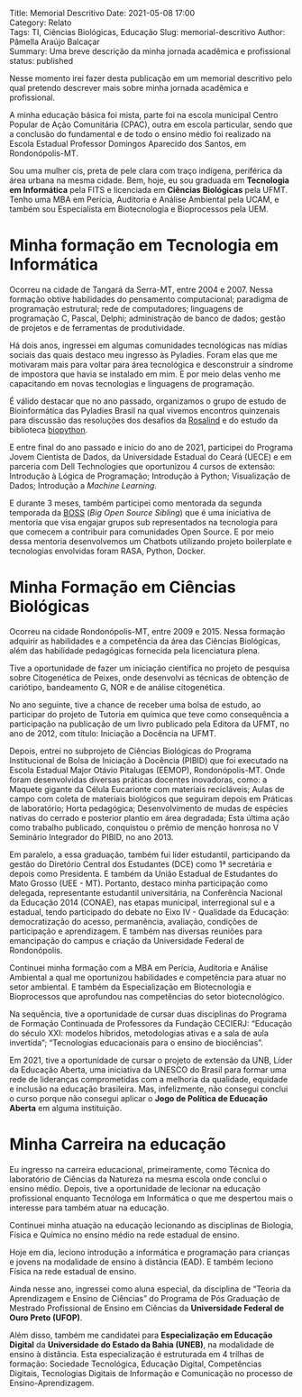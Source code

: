 Title: Memorial Descritivo 
Date: 2021-05-08 17:00  
Category: Relato  
Tags: TI, Ciências Biológicas, Educação
Slug: memorial-descritivo 
Author: Pâmella Araújo Balcaçar  
Summary: Uma breve descrição da minha jornada acadêmica e profissional
status: published

Nesse momento irei fazer desta publicação em um memorial descritivo pelo qual pretendo descrever mais sobre minha jornada acadêmica e profissional.

A minha educação básica foi mista, parte foi na escola municipal Centro Popular de Ação Comunitária (CPAC), outra em escola particular, sendo que a conclusão do fundamental e de todo o ensino médio foi realizado na Escola Estadual Professor Domingos Aparecido dos Santos, em Rondonópolis-MT.

Sou uma mulher cis, preta de pele clara com traço indígena, periférica da área urbana na mesma cidade. Bem, hoje, eu sou graduada em **Tecnologia em Informática** pela FITS e licenciada em **Ciências Biológicas** pela UFMT. Tenho uma MBA em Perícia, Auditoria e Análise Ambiental pela UCAM, e também sou Especialista em Biotecnologia e Bioprocessos pela UEM.

# Minha formação em Tecnologia em Informática

Ocorreu na cidade de Tangará da Serra-MT, entre 2004 e 2007. Nessa formação obtive habilidades do pensamento computacional; paradigma de programação estrutural; rede de computadores; linguagens de programação C, Pascal, Delphi; administração de banco de dados; gestão de projetos e de ferramentas de produtividade.

Há dois anos, ingressei em algumas comunidades tecnológicas nas mídias sociais das quais destaco meu ingresso às Pyladies. Foram elas que me motivaram mais para voltar para área tecnológica e desconstruir a síndrome de impostora que havia se instalado em mim. E por meio delas venho me capacitando em novas tecnologias e linguagens de programação.

É válido destacar que no ano passado, organizamos o grupo de estudo de Bioinformática das Pyladies Brasil na qual vivemos encontros quinzenais para discussão das resoluções dos desafios da [Rosalind](http://rosalind.info) e do estudo da biblioteca [biopython](https://biopython.org/).

E entre final do ano passado e início do ano de 2021, participei do Programa Jovem Cientista de Dados, da Universidade Estadual do Ceará (UECE) e em parceria com Dell Technologies que oportunizou 4 cursos de extensão: Introdução à Lógica de Programação; Introdução à Python; Visualização de Dados; Introdução a *Machine Learning*.

E durante 3 meses, também participei como mentorada da segunda temporada da [BOSS](https://github.com/BOSS-BigOpenSourceSibling/BigSibling) (*Big Open Source Sibling*) que é uma iniciativa de mentoria que visa engajar grupos sub representados na tecnologia para que comecem a contribuir para comunidades Open Source.  E por meio dessa mentoria desenvolvemos um Chatbots utilizando projeto boilerplate e tecnologias envolvidas foram RASA, Python, Docker.

# Minha Formação em Ciências Biológicas

Ocorreu na cidade Rondonópolis-MT, entre 2009 e 2015. Nessa formação adquirir as habilidades e a competência da área das Ciências Biológicas, além das habilidade pedagógicas fornecida pela licenciatura plena.

Tive a oportunidade de fazer um iniciação científica no projeto de pesquisa sobre Citogenética de Peixes, onde desenvolvi as técnicas de obtenção de cariótipo, bandeamento G, NOR e de análise citogenética.

No ano seguinte, tive a chance de receber uma bolsa de estudo, ao participar do projeto de Tutoria em química que teve como consequência a participação na publicação de um livro publicado pela Editora da UFMT, no ano de 2012, com título: Iniciação a Docência na UFMT.

Depois, entrei no subprojeto de Ciências Biológicas do Programa Institucional de Bolsa de Iniciação à Docência (PIBID) que foi executado na Escola Estadual Major Otávio Pitalugas (EEMOP), Rondonópolis-MT. Onde foram desenvolvidas diversas práticas docentes inovadoras, como: a Maquete gigante da Célula Eucarionte com materiais recicláveis; Aulas de campo com coleta de materiais biológicos que seguiram depois em Práticas de laboratório; Horta pedagógica; Desenvolvimento de mudas de espécies nativas do cerrado e posterior plantio em área degradada; Esta última ação como trabalho publicado, conquistou o prêmio de  menção honrosa no V Seminário Integrador do PIBID, no ano 2013.

Em paralelo, a essa graduação, também fui líder estudantil, participando da gestão do Diretório Central dos Estudantes (DCE) como 1ª secretária e depois como Presidenta. E também da União Estadual de Estudantes do Mato Grosso (UEE - MT). Portanto, destaco minha participação como delegada, representante estudantil universitária, na Conferência Nacional da Educação 2014 (CONAE), nas etapas municipal, interregional sul e a estadual, tendo participado do debate no Eixo IV - Qualidade da Educação: democratização do acesso, permanência, avaliação, condições de participação e aprendizagem. E também nas diversas reuniões para emancipação do campus e criação da Universidade Federal de Rondonópolis.

Continuei minha formação com a MBA em Perícia, Auditoria e Análise Ambiental a qual me oportunizou habilidades e competência para atuar no setor ambiental. E também da Especialização em Biotecnologia e Bioprocessos que aprofundou nas competências do setor biotecnológico.

Na sequência, tive a oportunidade de cursar duas disciplinas do Programa de Formação Continuada de Professores da Fundação CECIERJ: “Educação do século XXI: modelos híbridos, metodologias ativas e a sala de aula invertida”; “Tecnologias educacionais para o ensino de biociências”. 

Em 2021, tive a oportunidade de cursar o projeto de extensão da UNB, Líder da Educação Aberta, uma iniciativa da UNESCO do Brasil para formar uma rede de lideranças comprometidas com a melhoria da qualidade, equidade e inclusão na educação brasileira. Mas, infelizmente, não consegui conclui o curso porque não consegui aplicar o **Jogo de Política de Educação Aberta** em alguma instituição.


# Minha Carreira na educação

Eu ingresso na carreira educacional, primeiramente, como Técnica do laboratório de Ciências da Natureza na mesma escola onde conclui o ensino médio. Depois, tive a oportunidade de lecionar na educação profissional enquanto Tecnóloga em Informática o que me despertou mais o interesse para também atuar na educação. 

Continuei minha atuação na educação lecionando as disciplinas de Biologia, Física e Química no ensino médio na rede estadual de ensino. 

Hoje em dia, leciono  introdução a informática e programação para crianças e jovens na modalidade de ensino à distância (EAD). E também leciono Física na rede estadual de ensino.

Ainda nesse ano, ingressei como aluna especial, da disciplina de “Teoria da Aprendizagem e Ensino de Ciências” do Programa de Pós Graduação de Mestrado Profissional de Ensino em Ciências da **Universidade Federal de Ouro Preto (UFOP)**.

Além disso, também me candidatei para **Especialização em Educação Digital** da **Universidade do Estado da Bahia (UNEB)**, na modalidade de ensino à distância. Esta especialização é estruturada em 4 trilhas de formação: Sociedade Tecnológica, Educação Digital, Competências Digitais, Tecnologias Digitais de Informação e Comunicação no processo de Ensino-Aprendizagem.